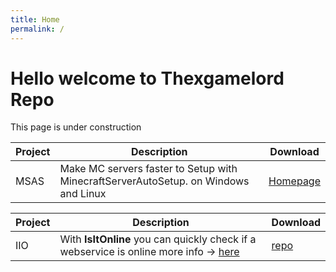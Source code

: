 ```yaml
---
title: Home
permalink: /
---
```


<h1> Hello welcome to Thexgamelord Repo </h1>

This page is under construction


| Project | Description                                                   | Download |
| --------- | ------------------------------------------------------------- | ----------- |
| MSAS | Make MC servers faster to Setup with MinecraftServerAutoSetup. on Windows and Linux | [Homepage](https://msas-txgl.pages.dev/) |

| Project | Description                                                   | Download |
| --------- | ------------------------------------------------------------- | ----------- |
| IIO | With **IsItOnline** you can quickly check if a webservice is online more info -> [here](https://thexgamelord.github.io/iio) | [repo](https://github.com/ThexGameLord/IIO) |
